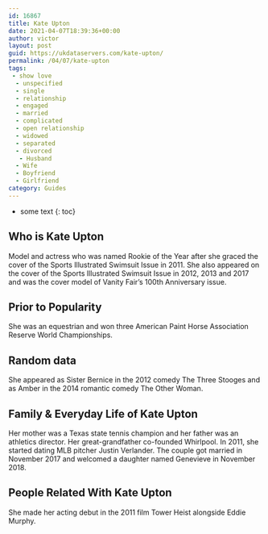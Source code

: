 ```yaml
---
id: 16867
title: Kate Upton
date: 2021-04-07T18:39:36+00:00
author: victor
layout: post
guid: https://ukdataservers.com/kate-upton/
permalink: /04/07/kate-upton
tags:
 - show love
  - unspecified
  - single
  - relationship
  - engaged
  - married
  - complicated
  - open relationship
  - widowed
  - separated
  - divorced
   - Husband
  - Wife
  - Boyfriend
  - Girlfriend
category: Guides
---
```


* some text
{: toc}


## Who is Kate Upton



Model and actress who was named Rookie of the Year after she graced the cover of the Sports Illustrated Swimsuit Issue in 2011. She also appeared on the cover of the Sports Illustrated Swimsuit Issue in 2012, 2013 and 2017 and was the cover model of Vanity Fair&#8217;s 100th Anniversary issue.

                
                
                
## Prior to Popularity



She was an equestrian and won three American Paint Horse Association Reserve World Championships.

                
                
                
## Random data



She appeared as Sister Bernice in the 2012 comedy The Three Stooges and as Amber in the 2014 romantic comedy The Other Woman.

                
                
                
## Family & Everyday Life of Kate Upton



Her mother was a Texas state tennis champion and her father was an athletics director. Her great-grandfather co-founded Whirlpool. In 2011, she started dating MLB pitcher Justin Verlander. The couple got married in November 2017 and welcomed a daughter named Genevieve in November 2018. 

                
                
                
## People Related With Kate Upton



She made her acting debut in the 2011 film Tower Heist alongside Eddie Murphy.

                
              
            
          
          
          